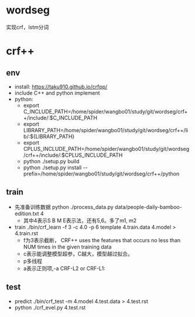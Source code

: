 # wordseg
实现crf，lstm分词

# crf++
## env
* install: https://taku910.github.io/crfpp/
* include C++ and python implement
* python: 
    * export C_INCLUDE_PATH=/home/spider/wangbo01/study/git/wordseg/crf++/include/:$C_INCLUDE_PATH
    * export LIBRARY_PATH=/home/spider/wangbo01/study/git/wordseg/crf++/lib/:${LIBRARY_PATH}
    * export CPLUS_INCLUDE_PATH=/home/spider/wangbo01/study/git/wordseg/crf++/include/:$CPLUS_INCLUDE_PATH
    * python ./setup.py build
    * python ./setup.py  install --prefix=/home/spider/wangbo01/study/git/wordseg/crf++/python

## train
* 先准备训练数据 python ./process_data.py data/people-daily-bamboo-edition.txt 4
    * 其中4表示S B M E表示法，还有5,6。多了m1, m2
* train  ./bin/crf_learn -f 3 -c 4.0 -p 6 template 4.train.data 4.model > 4.train.rst  
    * f为3表示截断， CRF++ uses the features that occurs no less than NUM times in the given training data
    * c表示能调整模型超参，C越大，模型越过拟合。
    * p多线程
    * a表示正则项,-a CRF-L2 or CRF-L1:

## test
* predict ./bin/crf_test -m 4.model 4.test.data > 4.test.rst  
* python ./crf_evel.py 4.test.rst 
